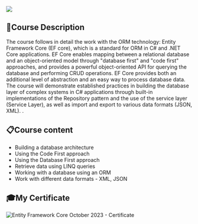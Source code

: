 <img src="https://capsule-render.vercel.app/api?type=waving&color=0:552586,100:a82da8&height=300&section=header&text=Entity&nbsp;Framework&fontSize=70&fontAlignY=25&desc=Core&descSize=70&descAlignY=50"/>

### <h2> 📑Course Description </h2>
The course follows in detail the work with the ORM technology: Entity Framework Core (EF core), which is a standard for ORM in C# and .NET Core applications. EF Core enables mapping between a relational database and an object-oriented model through "database first" and "code first" approaches, and provides a powerful object-oriented API for querying the database and performing CRUD operations. EF Core provides both an additional level of abstraction and an easy way to process database data. The course will demonstrate established practices in building the database layer of complex systems in C# applications through built-in implementations of the Repository pattern and the use of the service layer (Service Layer), as well as import and export to various data formats (JSON, XML). .

### <h2> 📋Course content </h2>
- Building a database architecture
- Using the Code First approach
- Using the Database First approach
- Retrieve data using LINQ queries
- Working with a database using an ORM
- Work with different data formats - XML, JSON

### <h2> 🎓My Certificate </h2>
![Entity Framework Core October 2023 - Certificate](https://github.com/viktordanchev/SoftUni-Courses/assets/115632936/7ea55975-018b-4287-b3f9-10a27119f860)
